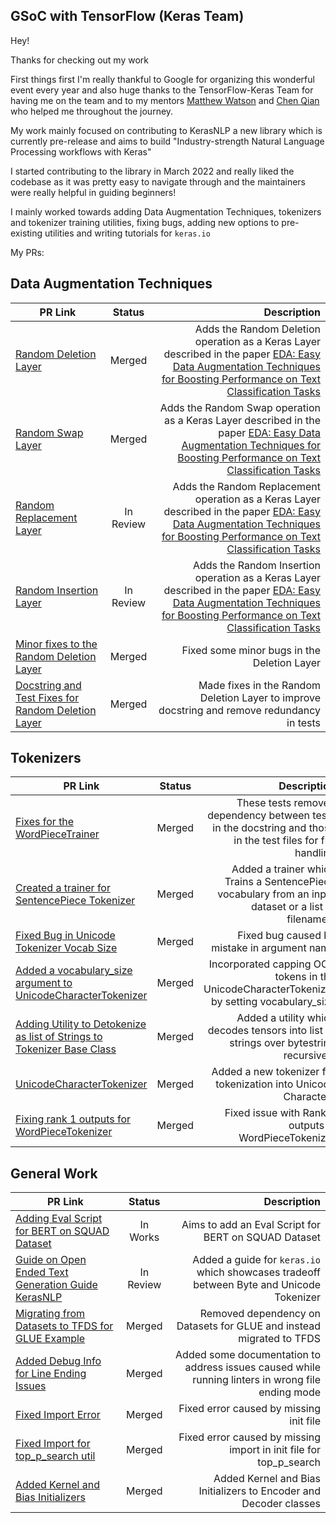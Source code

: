 ## GSoC with TensorFlow (Keras Team)

Hey!

Thanks for checking out my work

First things first I'm really thankful to Google for organizing this wonderful event every year and also huge thanks to the TensorFlow-Keras Team for having me on the team and to my mentors 
[Matthew Watson](https://github.com/mattdangerw) and [Chen Qian](https://github.com/chenmoneygithub) who helped me throughout the journey.

My work mainly focused on contributing to KerasNLP a new library which is currently pre-release and aims to build "Industry-strength Natural Language Processing workflows with Keras"

I started contributing to the library in March 2022 and really liked the codebase as it was pretty easy to navigate through and the maintainers were really helpful in guiding beginners!

I mainly worked towards adding Data Augmentation Techniques, tokenizers and tokenizer training utilities, fixing bugs, adding new options to pre-existing utilities and writing tutorials for `keras.io`

My PRs:

## Data Augmentation Techniques

| PR Link   |      Status      |  Description |
|----------|:-------------:|------:|
| [Random Deletion Layer](https://github.com/keras-team/keras-nlp/pull/214) |  Merged | Adds the Random Deletion operation as a Keras Layer described in the paper [EDA: Easy Data Augmentation Techniques for Boosting Performance on Text Classification Tasks](https://arxiv.org/pdf/1901.11196.pdf) |
| [Random Swap Layer](https://github.com/keras-team/keras-nlp/pull/224) |  Merged | Adds the Random Swap operation as a Keras Layer described in the paper [EDA: Easy Data Augmentation Techniques for Boosting Performance on Text Classification Tasks](https://arxiv.org/pdf/1901.11196.pdf) |
| [Random Replacement Layer](https://github.com/keras-team/keras-nlp/pull/274) | In Review | Adds the Random Replacement operation as a Keras Layer described in the paper [EDA: Easy Data Augmentation Techniques for Boosting Performance on Text Classification Tasks](https://arxiv.org/pdf/1901.11196.pdf) |
| [Random Insertion Layer](https://github.com/keras-team/keras-nlp/pull/235) | In Review | Adds the Random Insertion operation as a Keras Layer described in the paper [EDA: Easy Data Augmentation Techniques for Boosting Performance on Text Classification Tasks](https://arxiv.org/pdf/1901.11196.pdf) |
| [Minor fixes to the Random Deletion Layer](https://github.com/keras-team/keras-nlp/pull/286) | Merged | Fixed some minor bugs in the Deletion Layer |
| [Docstring and Test Fixes for Random Deletion Layer](https://github.com/keras-team/keras-nlp/pull/339) | Merged | Made fixes in the Random Deletion Layer to improve docstring and remove redundancy in tests |

## Tokenizers

| PR Link   |      Status      |  Description |
|----------|:-------------:|------:|
| [Fixes for the WordPieceTrainer](https://github.com/keras-team/keras-nlp/pull/293) | Merged | These tests removed dependency between tests in the docstring and those in the test files for file handling |
| [Created a trainer for SentencePiece Tokenizer](https://github.com/keras-team/keras-nlp/pull/281) | Merged | Added a trainer which Trains a SentencePiece vocabulary from an input dataset or a list of filenames. |
| [Fixed Bug in Unicode Tokenizer Vocab Size](https://github.com/keras-team/keras-nlp/pull/243) | Merged | Fixed bug caused by mistake in argument name |
| [Added a vocabulary_size argument to UnicodeCharacterTokenizer](https://github.com/keras-team/keras-nlp/pull/163) | Merged | Incorporated capping OOV tokens in the UnicodeCharacterTokenizer by setting vocabulary_size |
| [Adding Utility to Detokenize as list of Strings to Tokenizer Base Class](https://github.com/keras-team/keras-nlp/pull/124) | Merged | Added a utility which decodes tensors into list of strings over bytestring recursively |
| [UnicodeCharacterTokenizer ](https://github.com/keras-team/keras-nlp/pull/100) | Merged | Added a new tokenizer for tokenization into Unicode Characters |
| [Fixing rank 1 outputs for WordPieceTokenizer ](https://github.com/keras-team/keras-nlp/pull/92) | Merged | Fixed issue with Rank 1 outputs in WordPieceTokenizer |

## General Work

| PR Link   |      Status      |  Description |
|----------|:-------------:|------:|
| [Adding Eval Script for BERT on SQUAD Dataset](https://github.com/keras-team/keras-nlp/issues/285)| In Works | Aims to add an Eval Script for BERT on SQUAD Dataset |
| [Guide on Open Ended Text Generation Guide KerasNLP](https://github.com/keras-team/keras-io/pull/956) | In Review | Added a guide for `keras.io` which showcases tradeoff between Byte and Unicode Tokenizer |
| [Migrating from Datasets to TFDS for GLUE Example](https://github.com/keras-team/keras-nlp/pull/340) | Merged | Removed dependency on Datasets for GLUE and instead migrated to TFDS |
| [Added Debug Info for Line Ending Issues ](https://github.com/keras-team/keras-nlp/pull/64) | Merged | Added some documentation to address issues caused while running linters in wrong file ending mode |
| [Fixed Import Error ](https://github.com/keras-team/keras-nlp/pull/161) | Merged | Fixed error caused by missing init file |
| [Fixed Import for top_p_search util ](https://github.com/keras-team/keras-nlp/pull/245) | Merged | Fixed error caused by missing import in init file for top_p_search |
| [Added Kernel and Bias Initializers](https://github.com/keras-team/keras-nlp/pull/50) | Merged | Added Kernel and Bias Initializers to Encoder and Decoder classes |